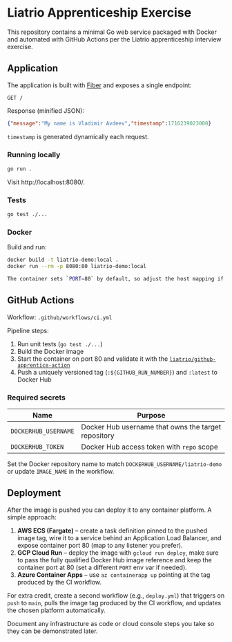 # Liatrio Apprenticeship Exercise

This repository contains a minimal Go web service packaged with Docker and automated with GitHub Actions per the Liatrio apprenticeship interview exercise.

## Application

The application is built with [Fiber](https://gofiber.io/) and exposes a single endpoint:

```
GET /
```

Response (minified JSON):

```json
{"message":"My name is Vladimir Avdeev","timestamp":1716239023000}
```

`timestamp` is generated dynamically each request.

### Running locally

```bash
go run .
```

Visit http://localhost:8080/.

### Tests

```bash
go test ./...
```

### Docker

Build and run:

```bash
docker build -t liatrio-demo:local .
docker run --rm -p 8080:80 liatrio-demo:local

The container sets `PORT=80` by default, so adjust the host mapping if you need a different external port.
```

## GitHub Actions

Workflow: `.github/workflows/ci.yml`

Pipeline steps:

1. Run unit tests (`go test ./...`)
2. Build the Docker image
3. Start the container on port 80 and validate it with the [`liatrio/github-apprentice-action`](https://github.com/liatrio/github-apprentice-action)
4. Push a uniquely versioned tag (`:${GITHUB_RUN_NUMBER}`) and `:latest` to Docker Hub

### Required secrets

| Name | Purpose |
| ---- | ------- |
| `DOCKERHUB_USERNAME` | Docker Hub username that owns the target repository |
| `DOCKERHUB_TOKEN` | Docker Hub access token with `repo` scope |

Set the Docker repository name to match `DOCKERHUB_USERNAME/liatrio-demo` or update `IMAGE_NAME` in the workflow.

## Deployment

After the image is pushed you can deploy it to any container platform. A simple approach:

1. **AWS ECS (Fargate)** – create a task definition pinned to the pushed image tag, wire it to a service behind an Application Load Balancer, and expose container port 80 (map to any listener you prefer).
2. **GCP Cloud Run** – deploy the image with `gcloud run deploy`, make sure to pass the fully qualified Docker Hub image reference and keep the container port at 80 (set a different `PORT` env var if needed).
3. **Azure Container Apps** – use `az containerapp up` pointing at the tag produced by the CI workflow.

For extra credit, create a second workflow (e.g., `deploy.yml`) that triggers on `push` to `main`, pulls the image tag produced by the CI workflow, and updates the chosen platform automatically.

Document any infrastructure as code or cloud console steps you take so they can be demonstrated later.
